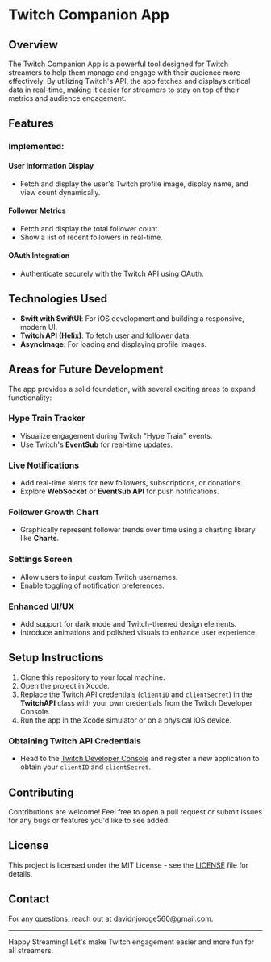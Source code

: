 # Twitch Companion App

## Overview
The Twitch Companion App is a powerful tool designed for Twitch streamers to help them manage and engage with their audience more effectively. By utilizing Twitch's API, the app fetches and displays critical data in real-time, making it easier for streamers to stay on top of their metrics and audience engagement.

## Features
### Implemented:
#### User Information Display
- Fetch and display the user's Twitch profile image, display name, and view count dynamically.

#### Follower Metrics
- Fetch and display the total follower count.
- Show a list of recent followers in real-time.

#### OAuth Integration
- Authenticate securely with the Twitch API using OAuth.

## Technologies Used
- **Swift with SwiftUI**: For iOS development and building a responsive, modern UI.
- **Twitch API (Helix)**: To fetch user and follower data.
- **AsyncImage**: For loading and displaying profile images.

## Areas for Future Development
The app provides a solid foundation, with several exciting areas to expand functionality:

### Hype Train Tracker
- Visualize engagement during Twitch "Hype Train" events.
- Use Twitch's **EventSub** for real-time updates.

### Live Notifications
- Add real-time alerts for new followers, subscriptions, or donations.
- Explore **WebSocket** or **EventSub API** for push notifications.

### Follower Growth Chart
- Graphically represent follower trends over time using a charting library like **Charts**.

### Settings Screen
- Allow users to input custom Twitch usernames.
- Enable toggling of notification preferences.

### Enhanced UI/UX
- Add support for dark mode and Twitch-themed design elements.
- Introduce animations and polished visuals to enhance user experience.

## Setup Instructions
1. Clone this repository to your local machine.
2. Open the project in Xcode.
3. Replace the Twitch API credentials (`clientID` and `clientSecret`) in the **TwitchAPI** class with your own credentials from the Twitch Developer Console.
4. Run the app in the Xcode simulator or on a physical iOS device.

### Obtaining Twitch API Credentials
- Head to the [Twitch Developer Console](https://dev.twitch.tv/console/apps) and register a new application to obtain your `clientID` and `clientSecret`.

## Contributing
Contributions are welcome! Feel free to open a pull request or submit issues for any bugs or features you'd like to see added.

## License
This project is licensed under the MIT License - see the [LICENSE](LICENSE) file for details.

## Contact
For any questions, reach out at davidnjoroge560@gmail.com.

---
Happy Streaming! Let's make Twitch engagement easier and more fun for all streamers.

